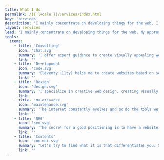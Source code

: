 ```yaml
---
title: What I do
permalink: /{{ locale }}/services/index.html
key: 'services'
description: 'I mainly concentrate on developing things for the web. I place value on performance, accessibility, simplicity and long term support.'
layout: services
lead: 'I mainly concentrate on developing things for the web. My approach is semantic HTML, some CSS, and a dash of JavaScript for flavor. I place value on performance, accessibility, simplicity and long term support. Also: websites should be fun!'
tools:
  items:
    - title: 'Consulting'
      icon: 'chat.svg'
      summary: 'I offer expert guidance to create visually appealing websites, tailored to you personally, giving your visitors a coherent impression of you and what you offer.'
      link: ''
    - title: 'Development'
      icon: 'code.svg'
      summary: 'Eleventy (11ty) helps me to create websites based on semantic HTML, CSS and JavaScript without the need for databases or server-side languages. It is my favorite tool for all types of projects.'
      link: ''
    - title: 'Design'
      icon: 'design.svg'
      summary: 'I specialize in creative web design, creating visually stunning experiences: Elegant, responsive websites that are fun and easy to use.'
      link:
    - title: 'Maintenance'
      icon: 'maintenance.svg'
      summary: 'The internet constantly evolves and so do the tools we use to build websites. I take care of the optimal functioning, security and performance of the websites I build for my clients.'
      link: ''
    - title: 'SEO'
      icon: 'seo.svg'
      summary: 'The secret for a good positioning is to have a website that is great in every way: Technically perfect, fast and secure, clear in terms of structure, with genuinly interesting copy. I can help you with that.'
      link: ''
    - title: 'Contents'
      icon: 'content.svg'
      summary: "Let's try to find what it is that differentiates you. Something personal, that refers to the essence or philosophy of the project or product. "
      link: ''
---
```

